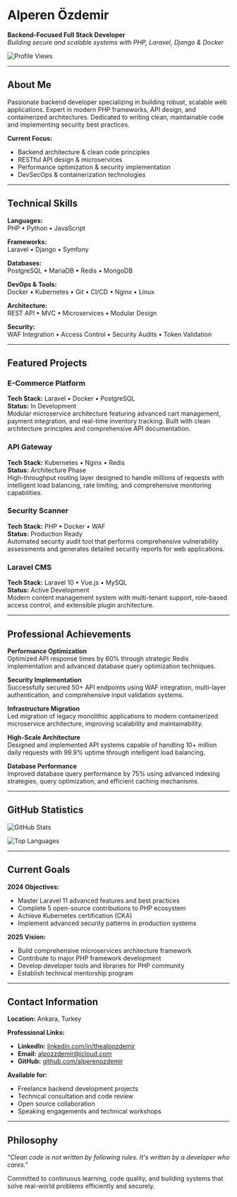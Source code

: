 # Alperen Özdemir

**Backend-Focused Full Stack Developer**  
*Building secure and scalable systems with PHP, Laravel, Django & Docker*

![Profile Views](https://komarev.com/ghpvc/?username=alperenozdemir&style=flat-square&color=667eea)

---

## About Me

Passionate backend developer specializing in building robust, scalable web applications. Expert in modern PHP frameworks, API design, and containerized architectures. Dedicated to writing clean, maintainable code and implementing security best practices.

**Current Focus:**
- Backend architecture & clean code principles
- RESTful API design & microservices
- Performance optimization & security implementation
- DevSecOps & containerization technologies

---

## Technical Skills

**Languages:**  
PHP • Python • JavaScript

**Frameworks:**  
Laravel • Django • Symfony

**Databases:**  
PostgreSQL • MariaDB • Redis • MongoDB

**DevOps & Tools:**  
Docker • Kubernetes • Git • CI/CD • Nginx • Linux

**Architecture:**  
REST API • MVC • Microservices • Modular Design

**Security:**  
WAF Integration • Access Control • Security Audits • Token Validation

---

## Featured Projects

### E-Commerce Platform
**Tech Stack:** Laravel • Docker • PostgreSQL  
**Status:** In Development  
Modular microservice architecture featuring advanced cart management, payment integration, and real-time inventory tracking. Built with clean architecture principles and comprehensive API documentation.

### API Gateway
**Tech Stack:** Kubernetes • Nginx • Redis  
**Status:** Architecture Phase  
High-throughput routing layer designed to handle millions of requests with intelligent load balancing, rate limiting, and comprehensive monitoring capabilities.

### Security Scanner
**Tech Stack:** PHP • Docker • WAF  
**Status:** Production Ready  
Automated security audit tool that performs comprehensive vulnerability assessments and generates detailed security reports for web applications.

### Laravel CMS
**Tech Stack:** Laravel 10 • Vue.js • MySQL  
**Status:** Active Development  
Modern content management system with multi-tenant support, role-based access control, and extensible plugin architecture.

---

## Professional Achievements

**Performance Optimization**  
Optimized API response times by 60% through strategic Redis implementation and advanced database query optimization techniques.

**Security Implementation**  
Successfully secured 50+ API endpoints using WAF integration, multi-layer authentication, and comprehensive input validation systems.

**Infrastructure Migration**  
Led migration of legacy monolithic applications to modern containerized microservice architecture, improving scalability and maintainability.

**High-Scale Architecture**  
Designed and implemented API systems capable of handling 10+ million daily requests with 99.9% uptime through intelligent load balancing.

**Database Performance**  
Improved database query performance by 75% using advanced indexing strategies, query optimization, and efficient caching mechanisms.

---

## GitHub Statistics

![GitHub Stats](https://github-readme-stats.vercel.app/api?username=alperenozdemir&show_icons=true&theme=minimal&hide_border=true&count_private=true)

![Top Languages](https://github-readme-stats.vercel.app/api/top-langs/?username=alperenozdemir&layout=compact&theme=minimal&hide_border=true)

---

## Current Goals

**2024 Objectives:**
- Master Laravel 11 advanced features and best practices
- Complete 5 open-source contributions to PHP ecosystem
- Achieve Kubernetes certification (CKA)
- Implement advanced security patterns in production systems

**2025 Vision:**
- Build comprehensive microservices architecture framework
- Contribute to major PHP framework development
- Develop developer tools and libraries for PHP community
- Establish technical mentorship program

---

## Contact Information

**Location:** Ankara, Turkey

**Professional Links:**
- **LinkedIn:** [linkedin.com/in/thealpozdemir](https://www.linkedin.com/in/thealpozdemir)
- **Email:** [alpozzdemir@icloud.com](mailto:alpozzdemir@icloud.com)
- **GitHub:** [github.com/alperenozdemir](https://github.com/alperenozdemir)

**Available for:**
- Freelance backend development projects
- Technical consultation and code review
- Open source collaboration
- Speaking engagements and technical workshops

---

## Philosophy

*"Clean code is not written by following rules. It's written by a developer who cares."*

Committed to continuous learning, code quality, and building systems that solve real-world problems efficiently and securely.
